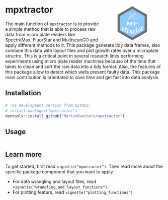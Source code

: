 # mpxtractor <img src="man/logo_mpxtractor.png" width = 200, align="right">



The main function of `mpxtractor` is to provide a simple method that is able to process raw data from micro plate readers like SpectraMax, FluorStar and MultiscanGO and apply different methods to it.
This package generate tidy data frames, also combine this data with layout files and plot growth rates over a microplate 
structre. This is a critical point in several research lines performing experiments using micro plate reader machines because
of the time that takes to clean and sort the raw data into a tidy format. Also, the features of this package allow to detect 
which wells present faulty data. 
This package main contribution is orientated to save time and get fast into data analysis.


## Installation 

```R
# The development version from GitHub:
# install.packages("mpxtractor")
devtools::install_github("MartinBanchero/mpxtractor")
```

## Usage

```R
```

## Learn more

To get started, first read `vignette("mpxtractor")`. Then read more about the specific package component that you want to apply.

* For data wrangling and layout files, read `vignette("wrangling_and_layout_functions")`.
* For plotting featurs, read `vignette("plotting_functions")`
